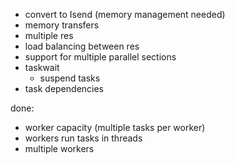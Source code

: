 - convert to Isend (memory management needed)
- memory transfers
- multiple res
- load balancing between res
- support for multiple parallel sections
- taskwait
  - suspend tasks
- task dependencies

done:
+ worker capacity (multiple tasks per worker)
+ workers run tasks in threads
+ multiple workers
